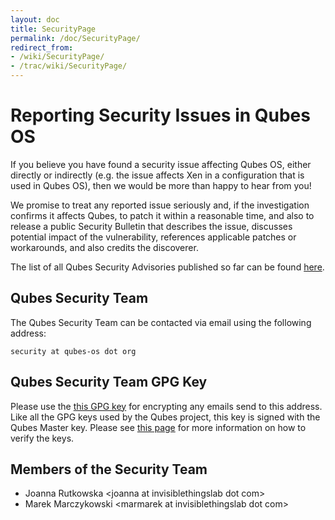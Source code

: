 ```yaml
---
layout: doc
title: SecurityPage
permalink: /doc/SecurityPage/
redirect_from: 
- /wiki/SecurityPage/
- /trac/wiki/SecurityPage/
---
```


Reporting Security Issues in Qubes OS
=====================================

If you believe you have found a security issue affecting Qubes OS, either directly or indirectly (e.g. the issue affects Xen in a configuration that is used in Qubes OS), then we would be more than happy to hear from you!

We promise to treat any reported issue seriously and, if the investigation confirms it affects Qubes, to patch it within a reasonable time, and also to release a public Security Bulletin that describes the issue, discusses potential impact of the vulnerability, references applicable patches or workarounds, and also credits the discoverer.

The list of all Qubes Security Advisories published so far can be found [here](/doc/SecurityBulletins/).

Qubes Security Team
-------------------

The Qubes Security Team can be contacted via email using the following address:

~~~
security at qubes-os dot org
~~~

Qubes Security Team GPG Key
---------------------------

Please use the [this GPG key](http://keys.qubes-os.org/keys/qubes-os-security-team-key.asc) for encrypting any emails send to this address. Like all the GPG keys used by the Qubes project, this key is signed with the Qubes Master key. Please see [this page](/doc/VerifyingSignatures/) for more information on how to verify the keys.

Members of the Security Team
----------------------------

-   Joanna Rutkowska \<joanna at invisiblethingslab dot com\>
-   Marek Marczykowski \<marmarek at invisiblethingslab dot com\>

